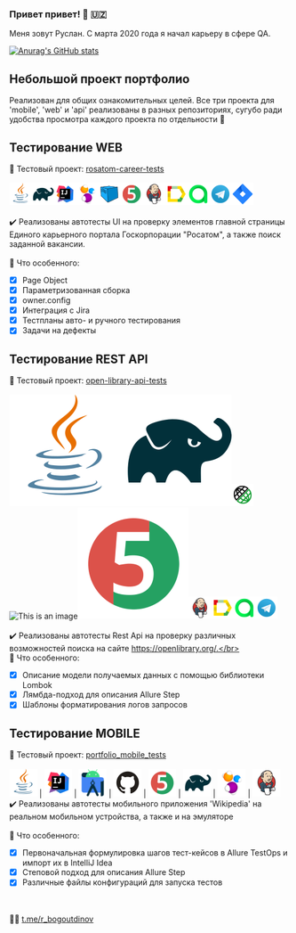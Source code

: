 ### Привет привет! :wave: :uzbekistan:
Меня зовут Руслан. С марта 2020 года я начал карьеру в сфере QA.</br>

[![Anurag's GitHub stats](https://github-readme-stats.vercel.app/api?username=ruslanbogoutdinov&show_icons=true&bg_color=00000000)](https://github.com/anuraghazra/github-readme-stats)

## Небольшой проект портфолио
Реализован для общих ознакомительных целей. Все три проекта для 'mobile', 'web' и 'api' реализованы в разных репозиториях, сугубо ради удобства просмотра каждого проекта по отдельности :slightly_smiling_face:

## Тестирование WEB
:link: Тестовый проект: <a target="_blank" href="https://github.com/ElenaSkorobodilova/rosatom-career-tests">rosatom-career-tests</a></br></br>
![This is an image](/icons/Java.png)![This is an image](/icons/Gradle.png)![This is an image](/icons/Intelij_IDEA.png)![This is an image](/icons/Selenide.png)![This is an image](/icons/Selenoid.png)![This is an image](/icons/JUnit5.png)![This is an image](/icons/Jenkins.png)![This is an image](/icons/Allure_Report.png)![This is an image](/icons/AllureTestOps.png)![This is an image](/icons/Telegram.png)![This is an image](/icons/Jira.png)</br></br>
:heavy_check_mark: Реализованы автотесты UI на проверку элементов главной страницы Единого карьерного портала Госкорпорации "Росатом", а также поиск заданной вакансии.</br></br>
:triangular_flag_on_post: Что особенного:

- [x] Page Object
- [x] Параметризованная сборка
- [x] owner.config
- [x] Интеграция с Jira
- [x] Тестпланы авто- и ручного тестирования
- [x] Задачи на дефекты

## Тестирование REST API
:link: Тестовый проект: <a target="_blank" href="https://github.com/ElenaSkorobodilova/open-library-api-tests">open-library-api-tests</a></br></br>
![This is an image](/icons/Java.svg)![This is an image](/icons/Gradle.svg)![This is an image](/icons/Rest-Assured.png)![This is an image](/icons/Idea.svg)![This is an image](/icons/JUnit5.svg)![This is an image](/icons/Jenkins.png)![This is an image](/icons/Allure_Report.png)![This is an image](/icons/AllureTestOps.png)![This is an image](/icons/Telegram.png)</br></br>
:heavy_check_mark: Реализованы автотесты Rest Api на проверку различных возможностей поиска на сайте https://openlibrary.org/.</br></br>
:triangular_flag_on_post: Что особенного:

- [x] Описание модели получаемых данных с помощью библиотеки Lombok
- [x] Лямбда-подход для описания Allure Step
- [x] Шаблоны форматирования логов запросов

## Тестирование MOBILE
:link: Тестовый проект: <a target="_blank" href="https://github.com/ruslanbogoutdinov/portfolio_mobile_tests.git">portfolio_mobile_tests</a></br></br>
<a href="https://www.java.com/"><img src="/icons/Java.svg" width="50" height="50"  alt="Java"/></a> | <a href="https://www.jetbrains.com/idea/"><img src="/icons/Intelij_IDEA.svg" width="50" height="50"  alt="IDEA"/></a> | <a href="https://developer.android.com/studio"><img src="/icons/Android-studio.svg" width="50" height="50"  alt="Android Studio"/></a> | <a href="https://github.com/"><img src="/icons/GitHub.svg" width="50" height="50"  alt="Github"/></a> | <a href="https://junit.org/junit5/"><img src="/icons/JUnit5.svg" width="50" height="50"  alt="JUnit 5"/></a> | <a href="https://gradle.org/"><img src="/icons/Gradle.svg" width="50" height="50"  alt="Gradle"/></a> | <a href="https://selenide.org/"><img src="/icons/Selenide.svg" width="50" height="50"  alt="Selenide"/></a> |   <a href="https://www.jenkins.io/"><img src="/icons/Jenkins.svg" width="50" height="50"  alt="Jenkins"/></a>
:heavy_check_mark: Реализованы автотесты мобильного приложения 'Wikipedia' на реальном мобильном устройства, а также и на эмуляторе</br></br>
:triangular_flag_on_post: Что особенного:

- [x] Первоначальная формулировка шагов тест-кейсов в Allure TestOps и импорт их в IntelliJ Idea
- [x] Степовой подход для описания Allure Step
- [x] Различные файлы конфигураций для запуска тестов

</br></br>
:technologist: <a target="_blank" href="https://t.me/r_bogoutdinov">t.me/r_bogoutdinov</a>
